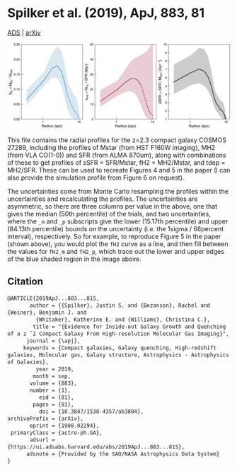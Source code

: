 Spilker et al. (2019), ApJ, 883, 81
===================================

[ADS](https://ui.adsabs.harvard.edu/abs/2019ApJ...883...81S/abstract) | [arXiv](https://arxiv.org/abs/1908.02294)

![Inside-out quenching](Fig5_radprofs.png)

This file contains the radial profiles for the z=2.3 compact galaxy COSMOS 27289, including
the profiles of Mstar (from HST F160W imaging), MH2 (from VLA CO(1-0)) and SFR (from ALMA 870um),
along with combinations of these to get profiles of sSFR = SFR/Mstar, fH2 = MH2/Mstar, and tdep = MH2/SFR.
These can be used to recreate Figures 4 and 5 in the paper (I can also provide the simulation profile
from Figure 6 on request).

The uncertainties come from Monte Carlo resampling the profiles within the uncertainties and
recalculating the profiles. The uncertainties are asymmetric, so there are three columns per value
in the above, one that gives the median (50th percentile) of the trials, and two uncertainties, where
the `_m` and `_p` subscripts give the lower (15.17th percentile) and upper (84.13th percentile) 
bounds on the uncertainty (i.e. the 1sigma / 68percent interval), respectively. So for example, 
to reproduce Figure 5 in the paper (shown above), you would plot the `fH2` curve as a line, and 
then fill between the values for `fH2_m` and `fH2_p`, which trace out the lower and
upper edges of the blue shaded region in the image above.


Citation
--------

    @ARTICLE{2019ApJ...883...81S,
           author = {{Spilker}, Justin S. and {Bezanson}, Rachel and {Weiner}, Benjamin J. and
             {Whitaker}, Katherine E. and {Williams}, Christina C.},
            title = "{Evidence for Inside-out Galaxy Growth and Quenching of a z ̃ 2 Compact Galaxy From High-resolution Molecular Gas Imaging}",
          journal = {\apj},
         keywords = {Compact galaxies, Galaxy quenching, High-redshift galaxies, Molecular gas, Galaxy structure, Astrophysics - Astrophysics of Galaxies},
             year = 2019,
            month = sep,
           volume = {883},
           number = {1},
              eid = {81},
            pages = {81},
              doi = {10.3847/1538-4357/ab3804},
    archivePrefix = {arXiv},
           eprint = {1908.02294},
     primaryClass = {astro-ph.GA},
           adsurl = {https://ui.adsabs.harvard.edu/abs/2019ApJ...883...81S},
          adsnote = {Provided by the SAO/NASA Astrophysics Data System}
    }